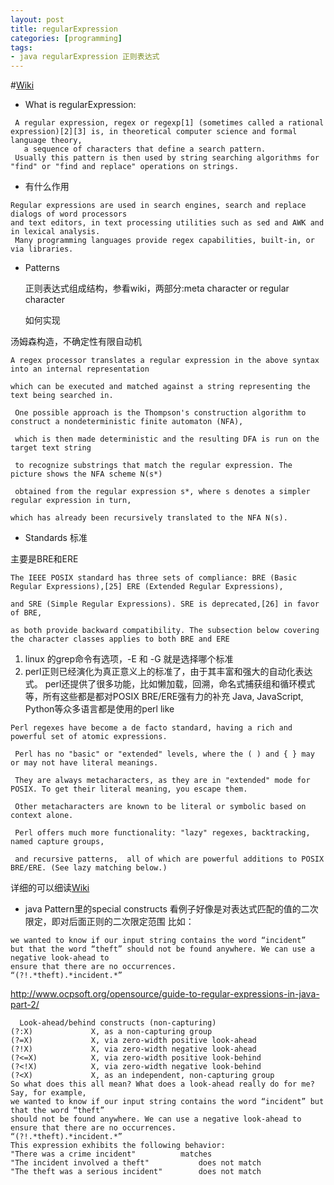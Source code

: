 ```yaml
---
layout: post
title: regularExpression
categories: [programming]
tags:
- java regularExpression 正则表达式
---
```


#[Wiki](https://en.wikipedia.org/wiki/Regular_expression)
 

- What is regularExpression:
```
 A regular expression, regex or regexp[1] (sometimes called a rational expression)[2][3] is, in theoretical computer science and formal language theory, 
   a sequence of characters that define a search pattern. 
 Usually this pattern is then used by string searching algorithms for "find" or "find and replace" operations on strings.
 ```
- 有什么作用
```
Regular expressions are used in search engines, search and replace dialogs of word processors 
and text editors, in text processing utilities such as sed and AWK and in lexical analysis.
 Many programming languages provide regex capabilities, built-in, or via libraries.
 ```
 - Patterns 
   
   正则表达式组成结构，参看wiki，两部分:meta character or  regular character 
   
   如何实现
   
 汤姆森构造，不确定性有限自动机
 ```
 A regex processor translates a regular expression in the above syntax into an internal representation 
 
 which can be executed and matched against a string representing the text being searched in.
 
  One possible approach is the Thompson's construction algorithm to construct a nondeterministic finite automaton (NFA), 
  
  which is then made deterministic and the resulting DFA is run on the target text string 
  
  to recognize substrings that match the regular expression. The picture shows the NFA scheme N(s*) 
  
  obtained from the regular expression s*, where s denotes a simpler regular expression in turn, 
  
 which has already been recursively translated to the NFA N(s).
 ```
 
 - Standards 标准
 
 主要是BRE和ERE
 
 ```
 The IEEE POSIX standard has three sets of compliance: BRE (Basic Regular Expressions),[25] ERE (Extended Regular Expressions), 
 
 and SRE (Simple Regular Expressions). SRE is deprecated,[26] in favor of BRE, 
 
 as both provide backward compatibility. The subsection below covering the character classes applies to both BRE and ERE
 ```
 1. linux 的grep命令有选项，-E 和 -G 就是选择哪个标准
 2. perl正则已经演化为真正意义上的标准了，由于其丰富和强大的自动化表达式。
 perl还提供了很多功能，比如懒加载，回溯，命名式捕获组和循环模式等，所有这些都是都对POSIX BRE/ERE强有力的补充
 Java, JavaScript, Python等众多语言都是使用的perl like
 ```
 Perl regexes have become a de facto standard, having a rich and powerful set of atomic expressions.
 
  Perl has no "basic" or "extended" levels, where the ( ) and { } may or may not have literal meanings. 
  
  They are always metacharacters, as they are in "extended" mode for POSIX. To get their literal meaning, you escape them. 
  
  Other metacharacters are known to be literal or symbolic based on context alone. 
   
  Perl offers much more functionality: "lazy" regexes, backtracking, named capture groups, 
  
  and recursive patterns,  all of which are powerful additions to POSIX BRE/ERE. (See lazy matching below.)
  ```
  
  详细的可以细读[Wiki](https://en.wikipedia.org/wiki/Regular_expression)
  
  
  
  - java Pattern里的special constructs 
  看例子好像是对表达式匹配的值的二次限定，即对后面正则的二次限定范围
  比如：
  ```
  we wanted to know if our input string contains the word “incident” 
  but that the word “theft” should not be found anywhere. We can use a negative look-ahead to 
  ensure that there are no occurrences.
  “(?!.*theft).*incident.*”
  ```
  http://www.ocpsoft.org/opensource/guide-to-regular-expressions-in-java-part-2/
  
  ```
    Look-ahead/behind constructs (non-capturing)
  (?:X) 			X, as a non-capturing group
  (?=X) 			X, via zero-width positive look-ahead
  (?!X) 			X, via zero-width negative look-ahead
  (?<=X) 			X, via zero-width positive look-behind
  (?<!X) 			X, via zero-width negative look-behind
  (?<X) 			X, as an independent, non-capturing group
  So what does this all mean? What does a look-ahead really do for me? Say, for example, 
  we wanted to know if our input string contains the word “incident” but that the word “theft” 
  should not be found anywhere. We can use a negative look-ahead to ensure that there are no occurrences.
  “(?!.*theft).*incident.*”
  This expression exhibits the following behavior:
  "There was a crime incident"			matches
  "The incident involved a theft"			does not match
  "The theft was a serious incident"		does not match
 ```
 
